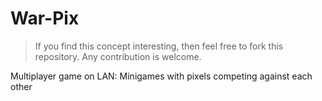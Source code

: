 War-Pix
=======
> If you find this concept interesting, then feel free to fork this repository. Any contribution is welcome.

Multiplayer game on LAN: Minigames with pixels competing against each other
